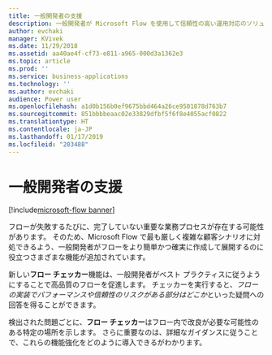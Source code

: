 ```yaml
---
title: 一般開発者の支援
description: 一般開発者が Microsoft Flow を使用して信頼性の高い運用対応のソリューションを作成するために必要な主な機能を提供します。
author: evchaki
manager: KVivek
ms.date: 11/29/2018
ms.assetid: aa40ae4f-cf73-e811-a965-000d3a1362e3
ms.topic: article
ms.prod: ''
ms.service: business-applications
ms.technology: ''
ms.author: evchaki
audience: Power user
ms.openlocfilehash: a1d0b156b0ef9675bbd464a26ce9501878d763b7
ms.sourcegitcommit: 851bbbbeaac02e33829dfbf5f6f8e4055acf0822
ms.translationtype: HT
ms.contentlocale: ja-JP
ms.lasthandoff: 01/17/2019
ms.locfileid: "203488"
---
```

# <a name="empower-citizen-developers"></a>一般開発者の支援


[!include[microsoft-flow banner](../includes/microsoft-flow.md)]

フローが失敗するたびに、完了していない重要な業務プロセスが存在する可能性があります。 そのため、Microsoft Flow で最も厳しく複雑な顧客シナリオに対処できるよう、一般開発者がフローをより簡単かつ確実に作成して展開するのに役立つさまざまな機能が追加されています。 

新しい**フロー チェッカー**機能は、一般開発者がベスト プラクティスに従うようにすることで高品質のフローを促進します。 チェッカーを実行すると、*フローの実装でパフォーマンスや信頼性のリスクがある部分はどこか*といった疑問への回答を得ることができます。 

検出された問題ごとに、**フロー チェッカー**はフロー内で改良が必要な可能性のある特定の場所を示します。 さらに重要なのは、詳細なガイダンスに従うことで、これらの機能強化をどのように導入できるがわかります。
